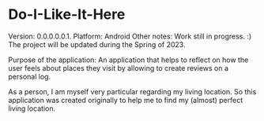 # Do-I-Like-It-Here

Version: 0.0.0.0.0.1.
Platform: Android
Other notes: Work still in progress. :) The project will be updated during the Spring of 2023.

Purpose of the application:
An application that helps to reflect on how the user feels about places they visit by allowing to create reviews on a personal log.

As a person, I am myself very particular regarding my living location. So this application was created originally to help me to find my (almost) perfect living location.
